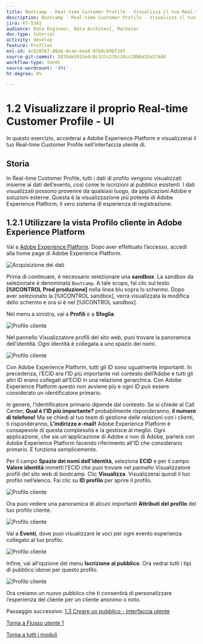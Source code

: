 ```yaml
---
title: Bootcamp - Real-time Customer Profile - Visualizza il tuo Real-time Customer Profile - Interfaccia utente
description: Bootcamp - Real-time Customer Profile - Visualizza il tuo Real-time Customer Profile - Interfaccia utente
jira: KT-5342
audience: Data Engineer, Data Architect, Marketer
doc-type: tutorial
activity: develop
feature: Profiles
exl-id: 4c810767-00ab-4cae-baa9-97b0cb9bf2df
source-git-commit: 5876de5015e4c8c337c235c24cc28b0a32e274dd
workflow-type: tm+mt
source-wordcount: '491'
ht-degree: 0%

---
```


# 1.2 Visualizzare il proprio Real-time Customer Profile - UI

In questo esercizio, accederai a Adobe Experience Platform e visualizzerai il tuo Real-time Customer Profile nell’interfaccia utente di.

## Storia

In Real-time Customer Profile, tutti i dati di profilo vengono visualizzati insieme ai dati dell’evento, così come le iscrizioni al pubblico esistenti. I dati visualizzati possono provenire da qualsiasi luogo, da applicazioni Adobe e soluzioni esterne. Questa è la visualizzazione più potente di Adobe Experience Platform, il vero sistema di esperienza di registrazione.

## 1.2.1 Utilizzare la vista Profilo cliente in Adobe Experience Platform

Vai a [Adobe Experience Platform](https://experience.adobe.com/platform). Dopo aver effettuato l’accesso, accedi alla home page di Adobe Experience Platform.

![Acquisizione dei dati](./images/home.png)

Prima di continuare, è necessario selezionare una **sandbox**. La sandbox da selezionare è denominata ``Bootcamp``. A tale scopo, fai clic sul testo **[!UICONTROL Prod produzione]** nella linea blu sopra lo schermo. Dopo aver selezionato la [!UICONTROL sandbox], verrà visualizzata la modifica dello schermo e ora si è nel [!UICONTROL sandbox].



Nel menu a sinistra, vai a **Profili** e a **Sfoglia**.

![Profilo cliente](./images/homemenu.png)

Nel pannello Visualizzatore profili del sito web, puoi trovare la panoramica dell’identità. Ogni identità è collegata a uno spazio dei nomi.

![Profilo cliente](./images/identities.png)




Con Adobe Experience Platform, tutti gli ID sono ugualmente importanti. In precedenza, l’ECID era l’ID più importante nel contesto dell’Adobe e tutti gli altri ID erano collegati all’ECID in una relazione gerarchica. Con Adobe Experience Platform questo non avviene più e ogni ID può essere considerato un identificatore primario.

In genere, l’identificatore primario dipende dal contesto. Se si chiede al Call Center, **Qual è l’ID più importante?** probabilmente risponderanno, **il numero di telefono!** Ma se chiedi al tuo team di gestione delle relazioni con i clienti, ti risponderanno, **L&#39;indirizzo e-mail!**  Adobe Experience Platform è consapevole di questa complessità e la gestisce al meglio. Ogni applicazione, che sia un&#39;applicazione di Adobe o non di Adobe, parlerà con Adobe Experience Platform facendo riferimento all&#39;ID che considerano primario. E funziona semplicemente.

Per il campo **Spazio dei nomi dell’identità**, seleziona **ECID** e per il campo **Valore identità** immetti l’ECID che puoi trovare nel pannello Visualizzatore profili del sito web di bootcamp. Clic **Visualizza**. Visualizzerai quindi il tuo profilo nell’elenco. Fai clic su **ID profilo** per aprire il profilo.

![Profilo cliente](./images/popupecid.png)

Ora puoi vedere una panoramica di alcuni importanti **Attributi del profilo** del tuo profilo cliente.

![Profilo cliente](./images/profile.png)

Vai a **Eventi**, dove puoi visualizzare le voci per ogni evento esperienza collegato al tuo profilo.

![Profilo cliente](./images/profileee.png)

Infine, vai all’opzione del menu **Iscrizione al pubblico**. Ora vedrai tutti i tipi di pubblico idonei per questo profilo.

![Profilo cliente](./images/profileseg.png)

Ora creiamo un nuovo pubblico che ti consentirà di personalizzare l’esperienza del cliente per un cliente anonimo o noto.

Passaggio successivo: [1.3 Creare un pubblico - Interfaccia utente](./ex3.md)

[Torna a Flusso utente 1](./uc1.md)

[Torna a tutti i moduli](../../overview.md)
